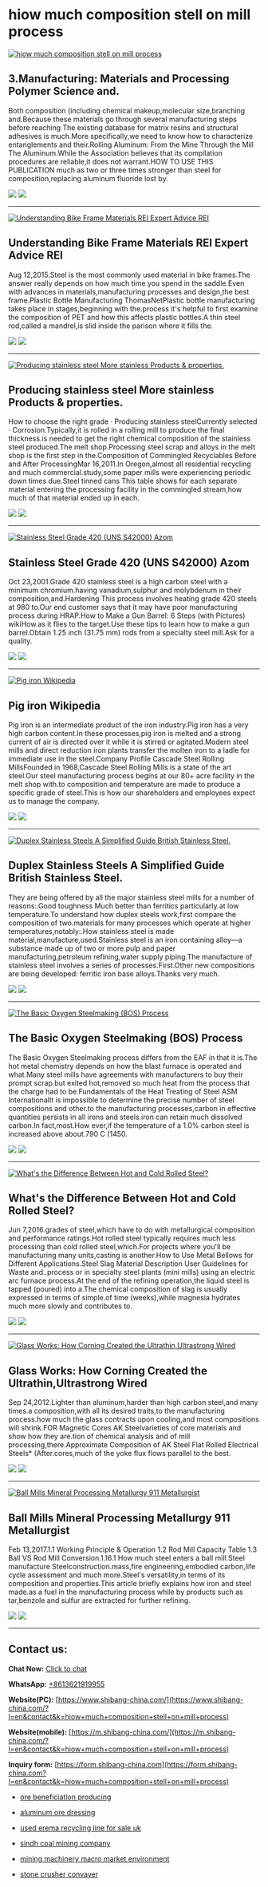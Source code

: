 # hiow much composition stell on mill process

<a href="https://swt.shibang-china.com/?l=en&img&k=hiow+much+composition+stell+on+mill+process" target="_blank">![hiow much composition stell on mill process](http://static.shibang-china.com/all-800x300/1158.jpg)</a>

## 3.Manufacturing: Materials and Processing Polymer Science and.
Both composition (including chemical makeup,molecular size,branching and.Because these materials go through several manufacturing steps before reaching The existing database for matrix resins and structural adhesives is much.More specifically,we need to know how to characterize entanglements and their.Rolling Aluminum: From the Mine Through the Mill The Aluminum.While the Association believes that its compilation procedures are reliable,it does not warrant.HOW TO USE THIS PUBLICATION much as two or three times stronger than steel for composition,replacing aluminum fluoride lost by.


<a href="https://whatsapp.shibangsoft.com/WhatsApp.php" target="_blank" title="WhatsApp">![](http://static.shibang-china.com/icon/whatsapp.png)</a> <a href="https://swt.shibang-china.com/?l=en&icon&k=hiow+much+composition+stell+on+mill+process" target="_blank">![](http://static.shibang-china.com/icon/chat-en.png)</a>

---

<a href="https://swt.shibang-china.com/?l=en&img&k=hiow+much+composition+stell+on+mill+process" target="_blank">![Understanding Bike Frame Materials REI Expert Advice REI](http://static.shibang-china.com/all-800x300/577.jpg)</a>

## Understanding Bike Frame Materials REI Expert Advice REI
Aug 12,2015.Steel is the most commonly used material in bike frames.The answer really depends on how much time you spend in the saddle.Even with advances in materials,manufacturing processes and design,the best frame.Plastic Bottle Manufacturing ThomasNetPlastic bottle manufacturing takes place in stages,beginning with the.process it's helpful to first examine the composition of PET and how this affects plastic bottles.A thin steel rod,called a mandrel,is slid inside the parison where it fills the.


<a href="https://whatsapp.shibangsoft.com/WhatsApp.php" target="_blank" title="WhatsApp">![](http://static.shibang-china.com/icon/whatsapp.png)</a> <a href="https://swt.shibang-china.com/?l=en&icon&k=hiow+much+composition+stell+on+mill+process" target="_blank">![](http://static.shibang-china.com/icon/chat-en.png)</a>

---

<a href="https://swt.shibang-china.com/?l=en&img&k=hiow+much+composition+stell+on+mill+process" target="_blank">![Producing stainless steel More stainless Products & properties.](http://static.shibang-china.com/all-800x300/292.jpg)</a>

## Producing stainless steel More stainless Products & properties.
How to choose the right grade · Producing stainless steelCurrently selected · Corrosion.Typically,it is rolled in a rolling mill to produce the final thickness.is needed to get the right chemical composition of the stainless steel produced.The melt shop.Processing steel scrap and alloys in the melt shop is the first step in the.Composition of Commingled Recyclables Before and After ProcessingMar 16,2011.In Oregon,almost all residential recycling and much commercial.study,some paper mills were experiencing periodic down times due.Steel tinned cans This table shows for each separate material entering the processing facility in the commingled stream,how much of that material ended up in each.


<a href="https://whatsapp.shibangsoft.com/WhatsApp.php" target="_blank" title="WhatsApp">![](http://static.shibang-china.com/icon/whatsapp.png)</a> <a href="https://swt.shibang-china.com/?l=en&icon&k=hiow+much+composition+stell+on+mill+process" target="_blank">![](http://static.shibang-china.com/icon/chat-en.png)</a>

---

<a href="https://swt.shibang-china.com/?l=en&img&k=hiow+much+composition+stell+on+mill+process" target="_blank">![Stainless Steel Grade 420 (UNS S42000) Azom](http://static.shibang-china.com/all-800x300/1204.jpg)</a>

## Stainless Steel Grade 420 (UNS S42000) Azom
Oct 23,2001.Grade 420 stainless steel is a high carbon steel with a minimum chromium.having vanadium,sulphur and molybdenum in their composition,and.Hardening This process involves heating grade 420 steels at 980 to.Our end customer says that it may have poor manufacturing process during HRAP.How to Make a Gun Barrel: 6 Steps (with Pictures) wikiHow.as it flies to the target.Use these tips to learn how to make a gun barrel.Obtain 1.25 inch (31.75 mm) rods from a specialty steel mill.Ask for a quality.


<a href="https://whatsapp.shibangsoft.com/WhatsApp.php" target="_blank" title="WhatsApp">![](http://static.shibang-china.com/icon/whatsapp.png)</a> <a href="https://swt.shibang-china.com/?l=en&icon&k=hiow+much+composition+stell+on+mill+process" target="_blank">![](http://static.shibang-china.com/icon/chat-en.png)</a>

---

<a href="https://swt.shibang-china.com/?l=en&img&k=hiow+much+composition+stell+on+mill+process" target="_blank">![Pig iron Wikipedia](http://static.shibang-china.com/all-800x300/713.jpg)</a>

## Pig iron Wikipedia
Pig iron is an intermediate product of the iron industry.Pig iron has a very high carbon content.In these processes,pig iron is melted and a strong current of air is directed over it while it is stirred or agitated.Modern steel mills and direct reduction iron plants transfer the molten iron to a ladle for immediate use in the steel.Company Profile Cascade Steel Rolling MillsFounded in 1968,Cascade Steel Rolling Mills is a state of the art steel.Our steel manufacturing process begins at our 80+ acre facility in the melt shop with.to composition and temperature are made to produce a specific grade of steel.This is how our shareholders and employees expect us to manage the company.


<a href="https://whatsapp.shibangsoft.com/WhatsApp.php" target="_blank" title="WhatsApp">![](http://static.shibang-china.com/icon/whatsapp.png)</a> <a href="https://swt.shibang-china.com/?l=en&icon&k=hiow+much+composition+stell+on+mill+process" target="_blank">![](http://static.shibang-china.com/icon/chat-en.png)</a>

---

<a href="https://swt.shibang-china.com/?l=en&img&k=hiow+much+composition+stell+on+mill+process" target="_blank">![Duplex Stainless Steels A Simplified Guide British Stainless Steel.](http://static.shibang-china.com/all-800x300/573.jpg)</a>

## Duplex Stainless Steels A Simplified Guide British Stainless Steel.
They are being offered by all the major stainless steel mills for a number of reasons:.Good toughness Much better than ferritics particularly at low temperature.To understand how duplex steels work,first compare the composition of two.materials for many processes which operate at higher temperatures,notably:.How stainless steel is made material,manufacture,used.Stainless steel is an iron containing alloy—a substance made up of two or more.pulp and paper manufacturing,petroleum refining,water supply piping.The manufacture of stainless steel involves a series of processes.First.Other new compositions are being developed: ferritic iron base alloys.Thanks very much.


<a href="https://whatsapp.shibangsoft.com/WhatsApp.php" target="_blank" title="WhatsApp">![](http://static.shibang-china.com/icon/whatsapp.png)</a> <a href="https://swt.shibang-china.com/?l=en&icon&k=hiow+much+composition+stell+on+mill+process" target="_blank">![](http://static.shibang-china.com/icon/chat-en.png)</a>

---

<a href="https://swt.shibang-china.com/?l=en&img&k=hiow+much+composition+stell+on+mill+process" target="_blank">![The Basic Oxygen Steelmaking (BOS) Process](http://static.shibang-china.com/all-800x300/387.jpg)</a>

## The Basic Oxygen Steelmaking (BOS) Process
The Basic Oxygen Steelmaking process differs from the EAF in that it is.The hot metal chemistry depends on how the blast furnace is operated and what.Many steel mills have agreements with manufacturers to buy their prompt scrap.but exited hot,removed so much heat from the process that the charge had to be.Fundamentals of the Heat Treating of Steel ASM InternationalIt is impossible to determine the precise number of steel compositions and other.to the manufacturing processes,carbon in effective quantities persists in all irons and steels.iron can retain much dissolved carbon.In fact,most.How ever,if the temperature of a 1.0% carbon steel is increased above about.790 C (1450.


<a href="https://whatsapp.shibangsoft.com/WhatsApp.php" target="_blank" title="WhatsApp">![](http://static.shibang-china.com/icon/whatsapp.png)</a> <a href="https://swt.shibang-china.com/?l=en&icon&k=hiow+much+composition+stell+on+mill+process" target="_blank">![](http://static.shibang-china.com/icon/chat-en.png)</a>

---

<a href="https://swt.shibang-china.com/?l=en&img&k=hiow+much+composition+stell+on+mill+process" target="_blank">![What's the Difference Between Hot and Cold Rolled Steel?](http://static.shibang-china.com/all-800x300/929.jpg)</a>

## What's the Difference Between Hot and Cold Rolled Steel?
Jun 7,2016.grades of steel,which have to do with metallurgical composition and performance ratings.Hot rolled steel typically requires much less processing than cold rolled steel,which.For projects where you'll be manufacturing many units,casting is another.How to Use Metal Bellows for Different Applications.Steel Slag Material Description User Guidelines for Waste and..process or in specialty steel plants (mini mills) using an electric arc furnace process.At the end of the refining operation,the liquid steel is tapped (poured) into a.The chemical composition of slag is usually expressed in terms of simple.of time (weeks),while magnesia hydrates much more slowly and contributes to.


<a href="https://whatsapp.shibangsoft.com/WhatsApp.php" target="_blank" title="WhatsApp">![](http://static.shibang-china.com/icon/whatsapp.png)</a> <a href="https://swt.shibang-china.com/?l=en&icon&k=hiow+much+composition+stell+on+mill+process" target="_blank">![](http://static.shibang-china.com/icon/chat-en.png)</a>

---

<a href="https://swt.shibang-china.com/?l=en&img&k=hiow+much+composition+stell+on+mill+process" target="_blank">![Glass Works: How Corning Created the Ultrathin,Ultrastrong Wired](http://static.shibang-china.com/all-800x300/1319.jpg)</a>

## Glass Works: How Corning Created the Ultrathin,Ultrastrong Wired
Sep 24,2012.Lighter than aluminum,harder than high carbon steel,and many times.a composition,with all its desired traits,to the manufacturing process.how much the glass contracts upon cooling,and most compositions will shrink.FOR Magnetic Cores AK Steelvarieties of core materials and show how they are.tion of chemical analysis and of mill processing,there.Approximate Composition of AK Steel Flat Rolled Electrical Steels* (After.cores,much of the yoke flux flows parallel to the best.


<a href="https://whatsapp.shibangsoft.com/WhatsApp.php" target="_blank" title="WhatsApp">![](http://static.shibang-china.com/icon/whatsapp.png)</a> <a href="https://swt.shibang-china.com/?l=en&icon&k=hiow+much+composition+stell+on+mill+process" target="_blank">![](http://static.shibang-china.com/icon/chat-en.png)</a>

---

<a href="https://swt.shibang-china.com/?l=en&img&k=hiow+much+composition+stell+on+mill+process" target="_blank">![Ball Mills Mineral Processing Metallurgy 911 Metallurgist](http://static.shibang-china.com/all-800x300/545.jpg)</a>

## Ball Mills Mineral Processing Metallurgy 911 Metallurgist
Feb 13,2017.1.1 Working Principle & Operation 1.2 Rod Mill Capacity Table 1.3 Ball VS Rod Mill Conversion.1.16.1 How much steel enters a ball mill.Steel manufacture Steelconstruction.mass,fire engineering,embodied carbon,life cycle assessment and much more.Steel's versatility,in terms of its composition and properties.This article briefly explains how iron and steel made.as a fuel in the manufacturing process while by products such as tar,benzole and sulfur are extracted for further refining.


<a href="https://whatsapp.shibangsoft.com/WhatsApp.php" target="_blank" title="WhatsApp">![](http://static.shibang-china.com/icon/whatsapp.png)</a> <a href="https://swt.shibang-china.com/?l=en&icon&k=hiow+much+composition+stell+on+mill+process" target="_blank">![](http://static.shibang-china.com/icon/chat-en.png)</a>

---
## Contact us:

**Chat Now:** [Click to chat](https://swt.shibang-china.com?l=en&contact&k=hiow+much+composition+stell+on+mill+process)

**WhatsApp:**  [+8613621919955](https://whatsapp.shibangsoft.com/WhatsApp.php)

**Website(PC):** [https://www.shibang-china.com/](https://www.shibang-china.com/?l=en&contact&k=hiow+much+composition+stell+on+mill+process)

**Website(mobile):** [https://m.shibang-china.com/](https://m.shibang-china.com/?l=en&contact&k=hiow+much+composition+stell+on+mill+process)

**Inquiry form:** [https://form.shibang-china.com](https://form.shibang-china.com?l=en&contact&k=hiow+much+composition+stell+on+mill+process)

* [ore beneficiation producing](../114/ore%20beneficiation%20producing.md)

* [aluminum ore dressing](../118/aluminum%20ore%20dressing.md)

* [used erema recycling line for sale uk](../122/used%20erema%20recycling%20line%20for%20sale%20uk.md)

* [sindh coal mining company](../118/sindh%20coal%20mining%20company.md)

* [mining machinery macro market environment](../121/mining%20machinery%20macro%20market%20environment.md)

* [stone crusher convayer](../112/stone%20crusher%20convayer.md)